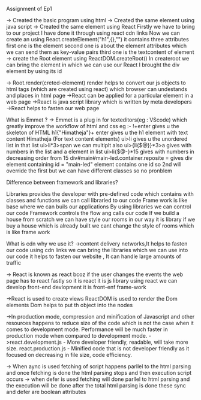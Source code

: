Assignment of Ep1 

-> Created the basic program using html
-> Created the same element using java script
-> Created the same element using React
    Firstly we have to bring to our project I have done it through using react cdn links
    Now we can create an using React.createElement("h1",{},"")
    it contains three attributes 
    first one is the element
    second one is about the element attributes which we can send them as key-value pairs
    third one is the textcontent of element
-> create the Root element using ReactDOM.createRoot()
    In createroot we can bring the element in which we can use our React
    I brought the div element by using its id

-> Root.render(creted-elememt)
   render helps to convert our js objects to html tags (which are created using react)  which browser can undestands and places in html page 
->React can be applied for a particular element in a web page
->React is java script library which is written by meta developers
->React helps to fasten our web page


What is Emmet ?
-> Emmet is a plug in for texteditors(eg : VScode) which greatly improve the workflow of html and css
eg :- !+enter gives u the skeleton of HTML
       h1{"Himatheja"}+ enter gives u the h1 element with text content Himatheja (For text content elements)
       ui>li gives u the unordered list in that list
       ui>li*3>span we can multiplt also 
       ui>{li{$@}}*3>a  gives with numbers in the list and a element in list
       ui>li{$@-}*15 gives with numbers in decreasing order from 15
       div#main#main-led.container.reposite = gives div element containing id = "main-led" element contains one id so 2nd will override the first but we can have different classes so no pronblem

Difference between framework and libraries?

Libraries provides the developer with pre-defined code which contains with classes and functions we can call libraried to our code
 Frame work is like base where we can buils our applications
 By using libraries we can control our code 
 Framework controls the flow ang calls our code
 If we build a house from scratch we can have style our rooms in our way it is library
 if we buy a house which is already built we cant change the style of rooms which is like frame work

 What is cdn why we use it?
 ->content delivery networks,It helps to fasten our code using cdn links we can bring the libraries which we can use into our code
  it helps to fasten our website , It can handle large amounts of traffic

  -> React is known as react bcoz if the user changes the events the web page has to react fastly so it is react it is js library using react we can develop front-end devlopment it is front-enf frame-work

  ->React is used to create views ReactDOM is used to render the Dom elements Dom helps to put th object into the nodes 

  ->In production mode, compression and minification of Javascript and other resources happens to reduce size of the code which is not the case when it comes to development mode. Performance will be much faster in production mode when compared to development mode.
  ->react.development.js - More developer friendly, readable, will take more size.
    react.production.js - Minified code that is not developer friendly as it focused on decreasing in file size, code efficiency.

-> When aync is used fetching of script happens parllel to the html parsing and once fetching is done the html parsing stops and then execution script occurs 
-> when defer is used fetching will done parllel to html parsing and the execution will be done after the total html parsing is done
  these sync and defer are boolean attributes